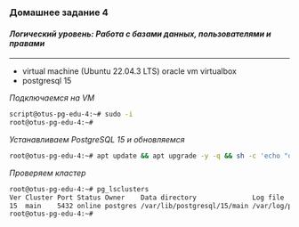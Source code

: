 ### **Домашнее задание 4**
#### *Логический уровень: Работа с базами данных, пользователями и правами*
-------------------------------------------------------
- virtual machine (Ubuntu 22.04.3 LTS) oracle vm virtualbox
- postgresql 15

*Подключаемся на VM*
```bash
script@otus-pg-edu-4:~# sudo -i
root@otus-pg-edu-4:~#
```
*Устанавливаем PostgreSQL 15 и обновляемся*
```bash
root@otus-pg-edu-4:~# apt update && apt upgrade -y -q && sh -c 'echo "deb http://apt.postgresql.org/pub/repos/apt $(lsb_release -cs)-pgdg main" > /etc/apt/sources.list.d/pgdg.list' && wget --quiet -O - https://www.postgresql.org/media/keys/ACCC4CF8.asc | apt-key add - && apt-get update && apt -y install postgresql-15
```
*Проверяем кластер*
```bash
root@otus-pg-edu-4:~# pg_lsclusters
Ver Cluster Port Status Owner    Data directory              Log file
15  main    5432 online postgres /var/lib/postgresql/15/main /var/log/postgresql/postgresql-15-main.log
root@otus-pg-edu-4:~#
```
